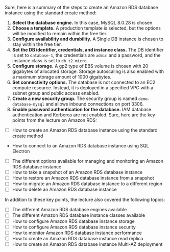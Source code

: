 Sure, here is a summary of the steps to create an Amazon RDS database instance using the standard create method:

1. **Select the database engine.** In this case, MySQL 8.0.28 is chosen.
2. **Choose a template.** A production template is selected, but the options will be modified to remain within the free tier.
3. **Configure availability and durability.** A Single DB instance is chosen to stay within the free tier.
4. **Set the DB identifier, credentials, and instance class.** The DB identifier is set to `database-1`, the credentials are `admin` and a password, and the instance class is set to `db.t2.micro`.
5. **Configure storage.** A gp2 type of EBS volume is chosen with 20 gigabytes of allocated storage. Storage autoscaling is also enabled with a maximum storage amount of 1000 gigabytes.
6. **Set connectivity options.** The database is not connected to an EC2 compute resource. Instead, it is deployed in a specified VPC with a subnet group and public access enabled.
7. **Create a new security group.** The security group is named `demo-database-mysql` and allows inbound connections on port 3306.
8. **Enable password authentication for the database.** IAM database authentication and Kerberos are not enabled.
Sure, here are the key points from the lecture on Amazon RDS:

- [ ] How to create an Amazon RDS database instance using the standard create method
- How to connect to an Amazon RDS database instance using SQL Electron
- [ ]  The different options available for managing and monitoring an Amazon RDS database instance
- [ ]  How to take a snapshot of an Amazon RDS database instance
- [ ]  How to restore an Amazon RDS database instance from a snapshot
- [ ]  How to migrate an Amazon RDS database instance to a different region
- [ ]  How to delete an Amazon RDS database instance

In addition to these key points, the lecture also covered the following topics:

- [ ]  The different Amazon RDS database engines available
- [ ]  The different Amazon RDS database instance classes available
- [ ]  How to configure Amazon RDS database instance storage
- [ ]  How to configure Amazon RDS database instance security
- [ ]  How to monitor Amazon RDS database instance performance
- [ ]  How to create an Amazon RDS database instance read replica
- [ ]  How to create an Amazon RDS database instance Multi-AZ deployment

